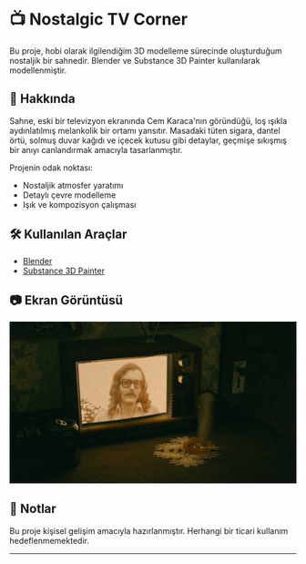 # 📺 Nostalgic TV Corner

Bu proje, hobi olarak ilgilendiğim 3D modelleme sürecinde oluşturduğum nostaljik bir sahnedir. Blender ve Substance 3D Painter kullanılarak modellenmiştir.

## 🎨 Hakkında

Sahne, eski bir televizyon ekranında Cem Karaca'nın göründüğü, loş ışıkla aydınlatılmış melankolik bir ortamı yansıtır. Masadaki tüten sigara, dantel örtü, solmuş duvar kağıdı ve içecek kutusu gibi detaylar, geçmişe sıkışmış bir anıyı canlandırmak amacıyla tasarlanmıştır.

Projenin odak noktası:
- Nostaljik atmosfer yaratımı
- Detaylı çevre modelleme
- Işık ve kompozisyon çalışması

## 🛠️ Kullanılan Araçlar

- [Blender](https://www.blender.org/)
- [Substance 3D Painter](https://www.adobe.com/products/substance3d-painter.html)

## 📷 Ekran Görüntüsü

![Preview](resim_2025-05-23_161429430.png)

## 💬 Notlar

Bu proje kişisel gelişim amacıyla hazırlanmıştır. Herhangi bir ticari kullanım hedeflenmemektedir.

---

